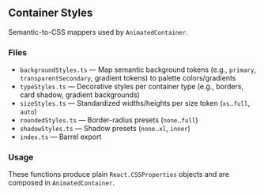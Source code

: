 ## Container Styles

Semantic-to-CSS mappers used by `AnimatedContainer`.

### Files

- `backgroundStyles.ts` — Map semantic background tokens (e.g., `primary`, `transparentSecondary`, gradient tokens) to palette colors/gradients
- `typeStyles.ts` — Decorative styles per container type (e.g., borders, card shadow, gradient backgrounds)
- `sizeStyles.ts` — Standardized widths/heights per size token (`xs`..`full`, `auto`)
- `roundedStyles.ts` — Border-radius presets (`none`..`full`)
- `shadowStyles.ts` — Shadow presets (`none`..`xl`, `inner`)
- `index.ts` — Barrel export

### Usage

These functions produce plain `React.CSSProperties` objects and are composed in `AnimatedContainer`.
